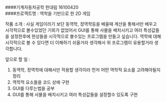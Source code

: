 ####기계자동차공학 한대림 16100420  
####프로젝트명 : 역학을 기반으로 한 2D 게임  


작품 소개 : 사실 게임이라기 보단 동역학, 정역학등을 배울때 계산을 통해서만 배우고
시각적으로 볼수있었던 기회가 없었어서 GUI를 통해 사물을 배치시키고 여러 특성값들을
설정한후에 현상들을 시각적으로 볼수있는 프로그램을 만들고 싶습니다. 역학에 대해
시각적으로 볼 수 있다면 더 이해하기 쉬울거라 생각해서 위 프로그램이 유용할거라
생각합니다.

앞으로 할 일 : 
1. 동역학, 정역학에 대해서만 적용할 생각이라 먼저 어떤 역학적 요소를 고려해야될지 정리
1. 역학적 요소들을 코드 상에 구현
1. GUI를 다루는법을 공부
1. GUI를 통해 사물을 배치시키고 여러 특성값들을 설정할수 있도록 구현

